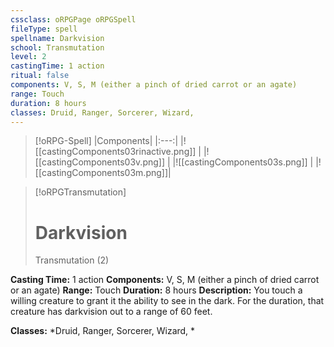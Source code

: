 ```yaml
---
cssclass: oRPGPage oRPGSpell
fileType: spell
spellname: Darkvision
school: Transmutation
level: 2
castingTime: 1 action
ritual: false
components: V, S, M (either a pinch of dried carrot or an agate)
range: Touch
duration: 8 hours
classes: Druid, Ranger, Sorcerer, Wizard,
---
```

> [!oRPG-Spell]
> |Components|
> |:---:|
> |![[castingComponents03rinactive.png]] |
> |![[castingComponents03v.png]] |
> |![[castingComponents03s.png]] |
> |![[castingComponents03m.png]]|

> [!oRPGTransmutation]
>#  Darkvision
> Transmutation  (2)

**Casting Time:** 1 action
**Components:** V, S, M (either a pinch of dried carrot or an agate)
**Range:** Touch
**Duration:**  8 hours
**Description:**
You touch a willing creature to grant it the ability to see in the dark. For the duration, that creature has darkvision out to a range of 60 feet.



**Classes:**  *Druid, Ranger, Sorcerer, Wizard, *


